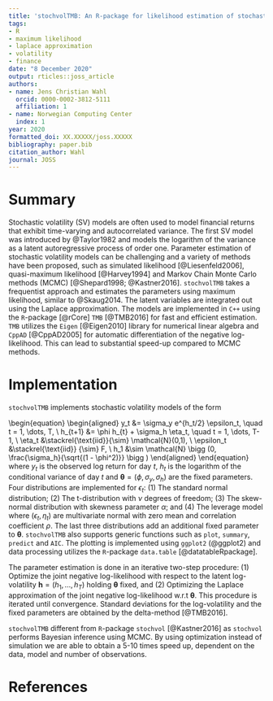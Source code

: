 ```yaml
---
title: 'stochvolTMB: An R-package for likelihood estimation of stochastic volatility models'
tags:
- R
- maximum likelihood
- laplace approximation
- volatility
- finance
date: "8 December 2020"
output: rticles::joss_article
authors:
- name: Jens Christian Wahl
  orcid: 0000-0002-3812-5111
  affiliation: 1
- name: Norwegian Computing Center
  index: 1
year: 2020
formatted_doi: XX.XXXXX/joss.XXXXX
bibliography: paper.bib
citation_author: Wahl
journal: JOSS
---
```



# Summary

Stochastic volatility (SV) models are often used to model financial returns that exhibit time-varying and autocorrelated 
variance. The first SV model was introduced by @Taylor1982 and models the logarithm of the variance as a latent autoregressive process of 
order one. Parameter estimation of stochastic volatility models can be challenging and a variety of methods have been 
proposed, such as simulated likelihood [@Liesenfeld2006], quasi-maximum likelihood [@Harvey1994] and 
Markov Chain Monte Carlo methods (MCMC) [@Shepard1998; @Kastner2016]. `stochvolTMB` takes a frequentist approach and estimates
the parameters using maximum likelihood, similar to @Skaug2014. The latent variables are integrated out using the Laplace approximation. 
The models are implemented in `C++` using the `R`-package [@rCore] `TMB` [@TMB2016] for fast and efficient estimation. `TMB` utilizes 
the `Eigen` [@Eigen2010] library for numerical linear algebra and `CppAD` [@CppAD2005] for automatic differentiation of 
the negative log-likelihood. This can lead to substantial speed-up compared to MCMC methods. 

# Implementation

`stochvolTMB` implements stochastic volatility models of the form

\begin{equation}
    \begin{aligned}
        y_t &= \sigma_y e^{h_t/2} \epsilon_t, \quad t = 1, \dots, T, \\
        h_{t+1} &= \phi h_{t} + \sigma_h \eta_t, \quad t = 1, \dots, T-1, \\
        \eta_t &\stackrel{\text{iid}}{\sim} \mathcal{N}(0,1), \\
        \epsilon_t &\stackrel{\text{iid}} {\sim}  F, \\
        h_1 &\sim \mathcal{N} \bigg (0, \frac{\sigma_h}{\sqrt{(1 - \phi^2)}} \bigg )
    \end{aligned}
\end{equation}
where $y_t$ is the observed log return for day $t$, $h_t$ is the logarithm of the conditional variance of day $t$ and $\boldsymbol{\theta} = (\phi, \sigma_y, \sigma_h)$ are the fixed parameters. 
Four distributions are implemented for $\epsilon_t$: (1) The standard normal distribution; (2) The t-distribution with $\nu$ degrees of freedom; 
(3) The skew-normal distribution with skewness parameter $\alpha$; and (4) The leverage model where $(\epsilon_t, \eta_t)$ are multivariate normal with zero mean and correlation
coefficient $\rho$. The last three distributions add an additional fixed parameter to $\boldsymbol{\theta}$. `stochvolTMB` also supports generic functions such as `plot`, `summary`, `predict` and `AIC`. The plotting is 
implemented using `ggplot2` (@ggplot2) and data processing utilizes the `R`-package `data.table` [@datatableRpackage]. 

The parameter estimation is done in an iterative two-step procedure: (1) Optimize the joint negative log-likelihood 
with respect to the latent log-volatility $\boldsymbol{h} = (h_1, \ldots, h_T)$ holding $\boldsymbol{\theta}$ fixed, and (2) Optimizing 
the Laplace approximation of the joint negative log-likelihood w.r.t $\boldsymbol{\theta}$. This procedure is iterated until convergence. 
Standard deviations for the log-volatility and the fixed parameters are obtained by the delta-method [@TMB2016].


<!-- As an example we compare the different models on log-returns for the S&P index from 2005 to 2018: -->

<!-- ```{r warning=FALSE, message=FALSE, } -->
<!-- library(stochvolTMB) -->
<!-- data(spy) -->
<!-- gaussian = estimate_parameters(spy$log_return, model = "gaussian", silent = TRUE) -->
<!-- t_dist = estimate_parameters(spy$log_return, model = "t", silent = TRUE) -->
<!-- skew_gaussian = estimate_parameters(spy$log_return, model = "skew_gaussian", silent = TRUE) -->
<!-- leverage = estimate_parameters(spy$log_return, model = "leverage", silent = TRUE) -->
<!-- ``` -->

<!-- To compare competing models we can use model selection tools such as AIC (@akaike1998): -->

<!-- ```{r message=FALSE} -->
<!-- AIC(gaussian,  -->
<!--     t_dist,  -->
<!--     skew_gaussian,  -->
<!--     leverage) -->
<!-- ``` -->

<!-- Clearly the leverage model is preferred in this example. Notice that the Gaussian model performs the worst and shows the  -->
<!-- importance of having more flexible distributions, even after controlling for the volatility.  -->


`stochvolTMB` different from `R`-package `stochvol` [@Kastner2016] as `stochvol` performs Bayesian inference using MCMC.
By using optimization instead of simulation we are able to obtain a 5-10 times speed up, dependent on the data, model 
and number of observations. 


# References

